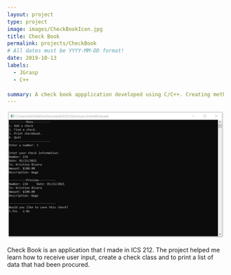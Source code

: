 ```yaml
---
layout: project
type: project
image: images/CheckBookIcon.jpg
title: Check Book
permalink: projects/CheckBook
# All dates must be YYYY-MM-DD format!
date: 2019-10-13
labels:
  - JGrasp
  - C++

summary: A check book appplication developed using C/C++. Creating methods, functions, database and usin uer input to provide a working check book application.
---
```


<img src="https://raw.githubusercontent.com/tineriver/tineriver.github.io/master/images/CheckBook.jpg" width="600">

Check Book is an application that I made in ICS 212. The project helped me learn how to receive user input, create a check class and to print a list of data that had been procured.
